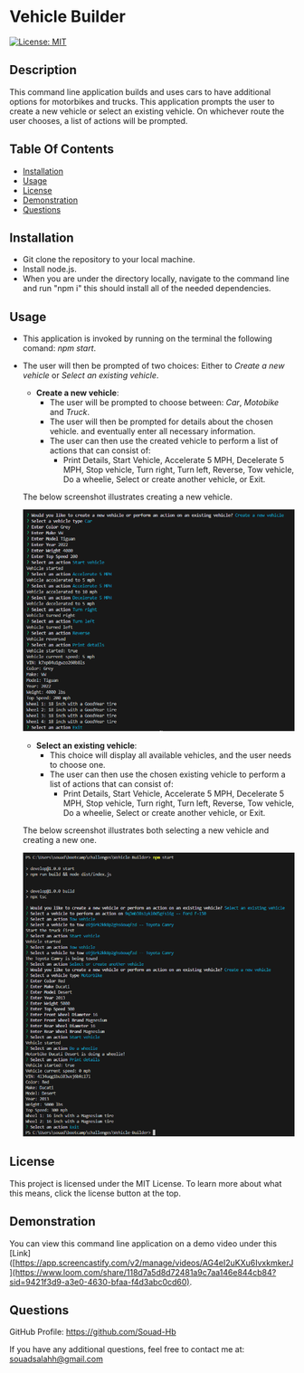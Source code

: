 # Vehicle Builder
  [![License: MIT](https://img.shields.io/badge/License-MIT-yellow.svg)](https://opensource.org/licenses/MIT)

## Description

This command line application builds and uses cars to have additional options for motorbikes and trucks. This application prompts the user to create a new vehicle or select an existing vehicle. On whichever route the user chooses, a list of actions will be prompted.

## Table Of Contents

  - [Installation](#installation)
  - [Usage](#usage)
  - [License](#license)
  - [Demonstration](#demonstration)
  - [Questions](#questions)

## Installation

- Git clone the repository to your local machine.
- Install node.js.
- When you are under the directory locally, navigate to the command line and run "npm i" this should install all of the needed dependencies.

## Usage

- This application is invoked by running on the terminal the following comand: *npm start*. 
- The user will then be prompted of two choices: Either to *Create a new vehicle* or *Select an existing vehicle*. 
  - **Create a new vehicle**:
    - The user will be prompted to choose between: *Car*, *Motobike* and *Truck*.
    - The user will then be prompted for details about the chosen vehicle. and eventually enter all necessary information.
    - The user can then use the created vehicle to perform a list of actions that can consist of: 
      - Print Details, Start Vehicle, Accelerate 5 MPH, Decelerate 5 MPH, Stop vehicle, Turn right, Turn left, Reverse, Tow vehicle, Do a wheelie, Select or create another vehicle, or Exit.

  The below screenshot illustrates creating a new vehicle.

  ![alt text](assets/images/create.png)

  - **Select an existing vehicle**:
    - This choice will display all available vehicles, and the user needs to choose one. 
    - The user can then use the chosen existing vehicle to perform a list of actions that can consist of: 
      - Print Details, Start Vehicle, Accelerate 5 MPH, Decelerate 5 MPH, Stop vehicle, Turn right, Turn left, Reverse, Tow vehicle, Do a wheelie, Select or create another vehicle, or Exit.
      
  The below screenshot illustrates both selecting a new vehicle and creating a new one. 

  ![alt text](assets/images/existing.png)


## License

This project is licensed under the MIT License. To learn more about what this means, click the license button at the top.  

## Demonstration

You can view this command line application on a demo video under this [Link]([https://app.screencastify.com/v2/manage/videos/AG4eI2uKXu6IvxkmkerJ](https://www.loom.com/share/118d7a5d8d72481a9c7aa146e844cb84?sid=9421f3d9-a3e0-4630-bfaa-f4d3abc0cd60).

## Questions

GitHub Profile: https://github.com/Souad-Hb

If you have any additional questions, feel free to contact me at: souadsalahh@gmail.com 
